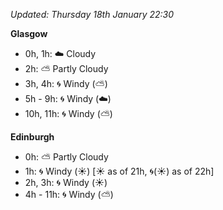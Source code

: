 *Updated: Thursday 18th January 22:30*

**Glasgow**

* 0h, 1h: :cloud: Cloudy
* 2h: :partly_sunny: Partly Cloudy
* 3h, 4h: :cyclone: Windy (:partly_sunny:)
* 5h - 9h: :cyclone: Windy (:cloud:)
* 10h, 11h: :cyclone: Windy (:partly_sunny:)

**Edinburgh**

* 0h: :partly_sunny: Partly Cloudy
* 1h: :cyclone: Windy (:sunny:) [:sunny: as of 21h, :cyclone:(:sunny:) as of 22h]
* 2h, 3h: :cyclone: Windy (:sunny:)
* 4h - 11h: :cyclone: Windy (:partly_sunny:)

